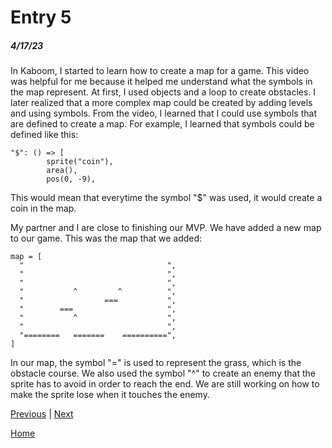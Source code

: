 # Entry 5
##### 4/17/23

In Kaboom, I started to learn how to create a map for a game. This video was helpful for me because it helped me understand what the symbols in the map represent. At first, I used objects and a loop to create obstacles. I later realized that a more complex map could be created by adding levels and using symbols. From the video, I learned that I could use symbols that are defined to create a map. For example, I learned that symbols could be defined like this:

```
"$": () => [
        sprite("coin"),
        area(),
        pos(0, -9),
```

This would mean that everytime the symbol "$" was used, it would create a coin in the map.

My partner and I are close to finishing our MVP. We have added a new map to our game. This was the map that we added:

```
map = [
  "                                ",
  "                                ",
  "                                ",
  "           ^         ^          ",
  "                  ===           ",
  "        ===                     ",
  "           ^                    ",
  "                                ",
  "========   =======    ==========",
]
```

In our map, the symbol "=" is used to represent the grass, which is the obstacle course. We also used the symbol "^" to create an enemy that the sprite has to avoid in order to reach the end. We are still working on how to make the sprite lose when it touches the enemy.

[Previous](entry04.md) | [Next](entry06.md)

[Home](../README.md)